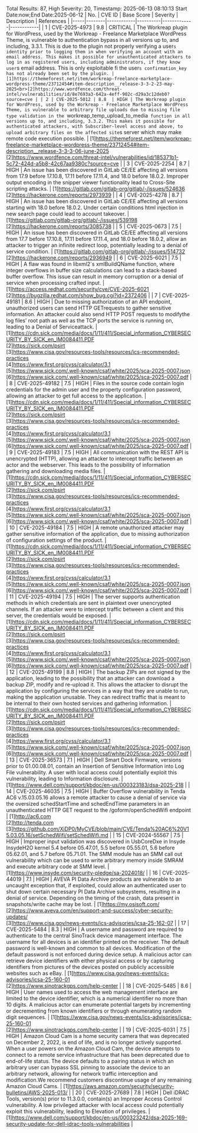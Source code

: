 Total Results: 87, High Severity: 20, Timestamp: 2025-06-13 08:10:13
Start Date:now;End Date:2025-06-12
| No. | CVE ID | Base Score | Severity | Description | References |
|-----|--------|------------|----------|-------------|------------|
| 1 | CVE-2025-4973 | 9.8  | CRITICAL | The Workreap plugin for WordPress, used by the Workreap - Freelance Marketplace WordPress Theme, is vulnerable to authentication bypass in all versions up to, and including, 3.3.1. This is due to the plugin not properly verifying a user`s identity prior to logging them in when verifying an account with an email address. This makes it possible for unauthenticated attackers to log in as registered users, including administrators, if they know user`s email address. This is only exploitable fi the user`s confirmation_key has not already been set by the plugin. | [1]https://themeforest.net/item/workreap-freelance-marketplace-wordpress-theme/23712454#item-description__release-3-3-2-23-may-2025<br>[2]https://www.wordfence.com/threat-intel/vulnerabilities/id/8e7693a3-642a-4eff-902c-d29a3c12deb0?source=cve |
| 2 | CVE-2025-5012 | 8.8  | HIGH | The Workreap plugin for WordPress, used by the Workreap - Freelance Marketplace WordPress Theme, is vulnerable to arbitrary file uploads due to missing file type validation in the `workreap_temp_upload_to_media` function in all versions up to, and including, 3.3.2. This makes it possible for authenticated attackers, with Subscriber-level access and above, to upload arbitrary files on the affected site`s server which may make remote code execution possible. | [1]https://themeforest.net/item/workreap-freelance-marketplace-wordpress-theme/23712454#item-description__release-3-3-3-06-june-2025<br>[2]https://www.wordfence.com/threat-intel/vulnerabilities/id/185371b1-5c72-424d-a5b8-42c67aa9380c?source=cve |
| 3 | CVE-2025-2254 | 8.7  | HIGH | An issue has been discovered in GitLab CE/EE affecting all versions from 17.9 before 17.10.8, 17.11 before 17.11.4, and 18.0 before 18.0.2. Improper output encoding in the snipper viewer functionality lead to Cross-Site scripting attacks. | [1]https://gitlab.com/gitlab-org/gitlab/-/issues/524636<br>[2]https://hackerone.com/reports/2973939 |
| 4 | CVE-2025-4278 | 8.7  | HIGH | An issue has been discovered in GitLab CE/EE affecting all versions starting with 18.0 before 18.0.2. Under certain conditions html injection in new search page could lead to account takeover. | [1]https://gitlab.com/gitlab-org/gitlab/-/issues/539198<br>[2]https://hackerone.com/reports/3085738 |
| 5 | CVE-2025-0673 | 7.5  | HIGH | An issue has been discovered in GitLab CE/EE affecting all versions from 17.7 before 17.10.8, 17.11 before 17.11.4, and 18.0 before 18.0.2, allow an attacker to trigger an infinite redirect loop, potentially leading to a denial of service condition. | [1]https://gitlab.com/gitlab-org/gitlab/-/issues/514732<br>[2]https://hackerone.com/reports/2936949 |
| 6 | CVE-2025-6021 | 7.5  | HIGH | A flaw was found in libxml2`s xmlBuildQName function, where integer overflows in buffer size calculations can lead to a stack-based buffer overflow. This issue can result in memory corruption or a denial of service when processing crafted input. | [1]https://access.redhat.com/security/cve/CVE-2025-6021<br>[2]https://bugzilla.redhat.com/show_bug.cgi?id=2372406 |
| 7 | CVE-2025-49181 | 8.6  | HIGH | Due to missing authorization of an API endpoint, unauthorized users can send HTTP GETrequests to gather sensitive information. An attacker could also send HTTP POST requests to modifythe log files’ root path as well as the TCP ports the service is running on, leading to a Denial of Serviceattack. | [1]https://cdn.sick.com/media/docs/1/11/411/Special_information_CYBERSECURITY_BY_SICK_en_IM0084411.PDF<br>[2]https://sick.com/psirt<br>[3]https://www.cisa.gov/resources-tools/resources/ics-recommended-practices<br>[4]https://www.first.org/cvss/calculator/3.1<br>[5]https://www.sick.com/.well-known/csaf/white/2025/sca-2025-0007.json<br>[6]https://www.sick.com/.well-known/csaf/white/2025/sca-2025-0007.pdf |
| 8 | CVE-2025-49182 | 7.5  | HIGH | Files in the source code contain login credentials for the admin user and the property configuration password, allowing an attacker to get full access to the application. | [1]https://cdn.sick.com/media/docs/1/11/411/Special_information_CYBERSECURITY_BY_SICK_en_IM0084411.PDF<br>[2]https://sick.com/psirt<br>[3]https://www.cisa.gov/resources-tools/resources/ics-recommended-practices<br>[4]https://www.first.org/cvss/calculator/3.1<br>[5]https://www.sick.com/.well-known/csaf/white/2025/sca-2025-0007.json<br>[6]https://www.sick.com/.well-known/csaf/white/2025/sca-2025-0007.pdf |
| 9 | CVE-2025-49183 | 7.5  | HIGH | All communication with the REST API is unencrypted (HTTP), allowing an attacker to intercept traffic between an actor and the webserver. This leads to the possibility of information gathering and downloading media files. | [1]https://cdn.sick.com/media/docs/1/11/411/Special_information_CYBERSECURITY_BY_SICK_en_IM0084411.PDF<br>[2]https://sick.com/psirt<br>[3]https://www.cisa.gov/resources-tools/resources/ics-recommended-practices<br>[4]https://www.first.org/cvss/calculator/3.1<br>[5]https://www.sick.com/.well-known/csaf/white/2025/sca-2025-0007.json<br>[6]https://www.sick.com/.well-known/csaf/white/2025/sca-2025-0007.pdf |
| 10 | CVE-2025-49184 | 7.5  | HIGH | A remote unauthorized attacker may gather sensitive information of the application, due to missing authorization of configuration settings of the product. | [1]https://cdn.sick.com/media/docs/1/11/411/Special_information_CYBERSECURITY_BY_SICK_en_IM0084411.PDF<br>[2]https://sick.com/psirt<br>[3]https://www.cisa.gov/resources-tools/resources/ics-recommended-practices<br>[4]https://www.first.org/cvss/calculator/3.1<br>[5]https://www.sick.com/.well-known/csaf/white/2025/sca-2025-0007.json<br>[6]https://www.sick.com/.well-known/csaf/white/2025/sca-2025-0007.pdf |
| 11 | CVE-2025-49194 | 7.5  | HIGH | The server supports authentication methods in which credentials are sent in plaintext over unencrypted channels. If an attacker were to intercept traffic between a client and this server, the credentials would be exposed. | [1]https://cdn.sick.com/media/docs/1/11/411/Special_information_CYBERSECURITY_BY_SICK_en_IM0084411.PDF<br>[2]https://sick.com/psirt<br>[3]https://www.cisa.gov/resources-tools/resources/ics-recommended-practices<br>[4]https://www.first.org/cvss/calculator/3.1<br>[5]https://www.sick.com/.well-known/csaf/white/2025/sca-2025-0007.json<br>[6]https://www.sick.com/.well-known/csaf/white/2025/sca-2025-0007.pdf |
| 12 | CVE-2025-49199 | 8.8  | HIGH | The backup ZIPs are not signed by the application, leading to the possibility that an attacker can download a backup ZIP, modify and re-upload it. This allows the attacker to disrupt the application by configuring  the  services  in  a  way  that  they  are  unable  to  run,  making  the  application unusable. They can redirect traffic that is meant to be internal to their own hosted services and gathering information. | [1]https://cdn.sick.com/media/docs/1/11/411/Special_information_CYBERSECURITY_BY_SICK_en_IM0084411.PDF<br>[2]https://sick.com/psirt<br>[3]https://www.cisa.gov/resources-tools/resources/ics-recommended-practices<br>[4]https://www.first.org/cvss/calculator/3.1<br>[5]https://www.sick.com/.well-known/csaf/white/2025/sca-2025-0007.json<br>[6]https://www.sick.com/.well-known/csaf/white/2025/sca-2025-0007.pdf |
| 13 | CVE-2025-36573 | 7.1  | HIGH | Dell Smart Dock Firmware, versions prior to 01.00.08.01, contain an Insertion of Sensitive Information into Log File vulnerability. A user with local access could potentially exploit this vulnerability, leading to Information disclosure. | [1]https://www.dell.com/support/kbdoc/en-us/000323183/dsa-2025-218 |
| 14 | CVE-2025-46035 | 7.5  | HIGH | Buffer Overflow vulnerability in Tenda AC6 v.15.03.05.16 allows a remote attacker to cause a denial of service via the oversized schedStartTime and schedEndTime parameters in an unauthenticated HTTP GET request to the /goform/openSchedWifi endpoint | [1]http://ac6.com<br>[2]http://tenda.com<br>[3]https://github.com/XiDP0/MyCVE/blob/main/CVE/Tenda%20AC6%20V15.03.05.16/setSchedWifi/setSchedWifi.md |
| 15 | CVE-2024-55567 | 7.5  | HIGH | Improper input validation was discovered in UsbCoreDxe in Insyde InsydeH2O kernel 5.4 before 05.47.01, 5.5 before 05.55.01, 5.6 before 05.62.01, and 5.7 before 05.71.01. The SMM module has an SMM call out vulnerability which can be used to write arbitrary memory inside SMRAM and execute arbitrary code at SMM level. | [1]https://www.insyde.com/security-pledge/sa-2024018/ |
| 16 | CVE-2025-44019 | 7.1  | HIGH | AVEVA PI Data Archive products are vulnerable to an uncaught exception that, if exploited, could allow an authenticated user to shut down certain necessary PI Data Archive subsystems, resulting in a denial of service. Depending on the timing of the crash, data present in snapshots/write cache may be lost. | [1]https://my.osisoft.com/<br>[2]https://www.aveva.com/en/support-and-success/cyber-security-updates/<br>[3]https://www.cisa.gov/news-events/ics-advisories/icsa-25-162-07 |
| 17 | CVE-2025-5484 | 8.3  | HIGH | A username and password are required to authenticate to the central SinoTrack device management interface. The username for all devices is an identifier printed on the receiver. The default password is well-known and common to all devices. Modification of the default password is not enforced during device setup. A malicious actor can retrieve device identifiers with either physical access or by capturing identifiers from pictures of the devices posted on publicly accessible websites such as eBay. | [1]https://www.cisa.gov/news-events/ics-advisories/icsa-25-160-01<br>[2]https://www.sinotrackgps.com/help-center |
| 18 | CVE-2025-5485 | 8.6  | HIGH | User names used to access the web management interface are limited to the device identifier, which is a numerical identifier no more than 10 digits. A malicious actor can enumerate potential targets by incrementing or decrementing from known identifiers or through enumerating random digit sequences. | [1]https://www.cisa.gov/news-events/ics-advisories/icsa-25-160-01<br>[2]https://www.sinotrackgps.com/help-center |
| 19 | CVE-2025-6031 | 7.5  | HIGH | Amazon Cloud Cam is a home security camera that was deprecated on December 2, 2022, is end of life, and is no longer actively supported. When a user powers on the Amazon Cloud Cam, the device attempts to connect to a remote service infrastructure that has been deprecated due to end-of-life status. The device defaults to a pairing status in which an arbitrary user can bypass SSL pinning to associate the device to an arbitrary network, allowing for network traffic interception and modification.We recommend customers discontinue usage of any remaining Amazon Cloud Cams. | [1]https://aws.amazon.com/security/security-bulletins/AWS-2025-013/ |
| 20 | CVE-2025-27689 | 7.8  | HIGH | Dell iDRAC Tools, version(s) prior to 11.3.0.0, contain(s) an Improper Access Control vulnerability. A low privileged attacker with local access could potentially exploit this vulnerability, leading to Elevation of privileges. | [1]https://www.dell.com/support/kbdoc/en-us/000323242/dsa-2025-169-security-update-for-dell-idrac-tools-vulnerabilities |
